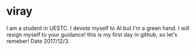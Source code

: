 # viray
I am a student in UESTC. I devote myself to AI but I'm a green hand. I will resign myself to your guidance!
this is my first day in github, so let's remeber!
Date 2017/12/3.
